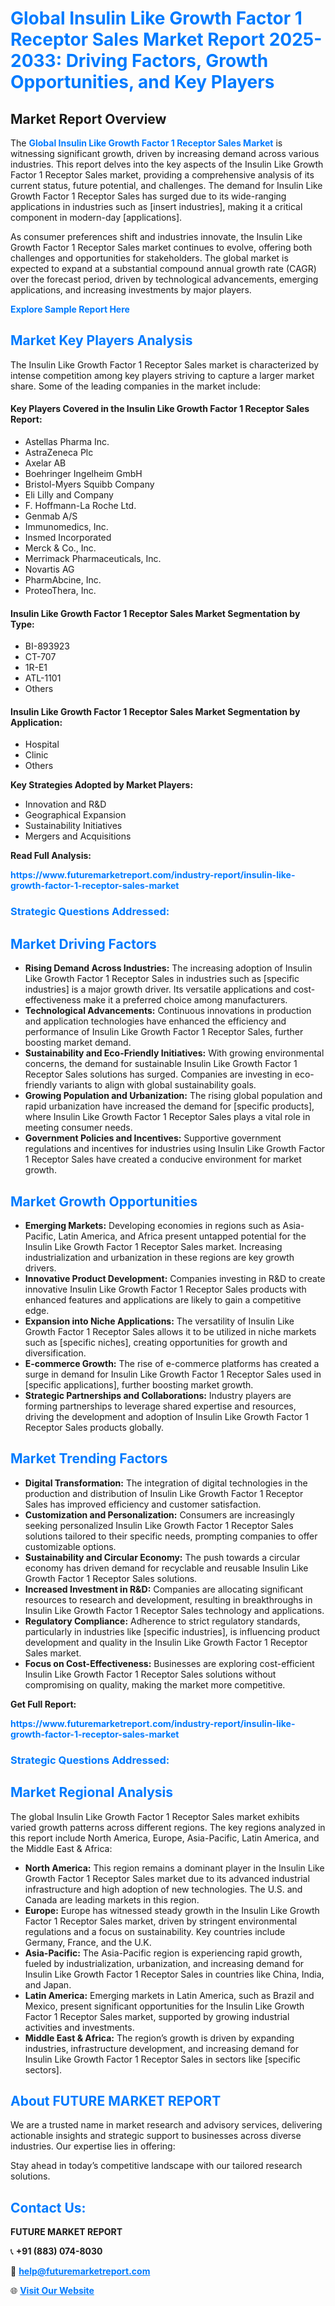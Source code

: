 <h1 style="color: #007BFF;">Global Insulin Like Growth Factor 1 Receptor Sales Market Report 2025-2033: Driving Factors, Growth Opportunities, and Key Players</h1>

<section id="overview">
<h2>Market Report Overview</h2>
<p>The <a href="https://www.futuremarketreport.com/industry-report/insulin-like-growth-factor-1-receptor-sales-market" style="color: #007BFF; text-decoration: none;"><strong>Global Insulin Like Growth Factor 1 Receptor Sales Market</strong></a> is witnessing significant growth, driven by increasing demand across various industries. This report delves into the key aspects of the Insulin Like Growth Factor 1 Receptor Sales market, providing a comprehensive analysis of its current status, future potential, and challenges. The demand for Insulin Like Growth Factor 1 Receptor Sales has surged due to its wide-ranging applications in industries such as [insert industries], making it a critical component in modern-day [applications].</p>
<p>As consumer preferences shift and industries innovate, the Insulin Like Growth Factor 1 Receptor Sales market continues to evolve, offering both challenges and opportunities for stakeholders. The global market is expected to expand at a substantial compound annual growth rate (CAGR) over the forecast period, driven by technological advancements, emerging applications, and increasing investments by major players.</p>
</section>

<section id="overview">
<p><a href="https://www.futuremarketreport.com/request-sample/reportId=109188" style="color: #007BFF; text-decoration: none;"><strong>Explore Sample Report Here</strong></a></p>
</section>

<section id="key-players">
<h2 style="color: #007BFF;">Market Key Players Analysis</h2>
<p>The Insulin Like Growth Factor 1 Receptor Sales market is characterized by intense competition among key players striving to capture a larger market share. Some of the leading companies in the market include:</p>
<h4>Key Players Covered in the Insulin Like Growth Factor 1 Receptor Sales Report:</h4>
<ul><li>Astellas Pharma Inc.</li><li>AstraZeneca Plc</li><li>Axelar AB</li><li>Boehringer Ingelheim GmbH</li><li>Bristol-Myers Squibb Company</li><li>Eli Lilly and Company</li><li>F. Hoffmann-La Roche Ltd.</li><li>Genmab A/S</li><li>Immunomedics, Inc.</li><li>Insmed Incorporated</li><li>Merck &amp; Co., Inc.</li><li>Merrimack Pharmaceuticals, Inc.</li><li>Novartis AG</li><li>PharmAbcine, Inc.</li><li>ProteoThera, Inc.</li></ul>
<h4>Insulin Like Growth Factor 1 Receptor Sales Market Segmentation by Type:</h4>
<ul><li>BI-893923</li><li>CT-707</li><li>1R-E1</li><li>ATL-1101</li><li>Others</li></ul>

<h4>Insulin Like Growth Factor 1 Receptor Sales Market Segmentation by Application:</h4>
<ul><li>Hospital</li><li>Clinic</li><li>Others</li></ul>
<p><strong>Key Strategies Adopted by Market Players:</strong></p>
<ul>
<li>Innovation and R&D</li>
<li>Geographical Expansion</li>
<li>Sustainability Initiatives</li>
<li>Mergers and Acquisitions</li>
</ul>
</section>

<section>
<p><strong>Read Full Analysis: </strong></p><a href="https://www.futuremarketreport.com/industry-report/insulin-like-growth-factor-1-receptor-sales-market" style="color: #007BFF; text-decoration: none;"><strong>https://www.futuremarketreport.com/industry-report/insulin-like-growth-factor-1-receptor-sales-market</strong></a>
<h3 style="color: #007BFF;">Strategic Questions Addressed:</h3>
</section>

<section id="driving-factors">
<h2 style="color: #007BFF;">Market Driving Factors</h2>
<ul>
<li><strong>Rising Demand Across Industries:</strong> The increasing adoption of Insulin Like Growth Factor 1 Receptor Sales in industries such as [specific industries] is a major growth driver. Its versatile applications and cost-effectiveness make it a preferred choice among manufacturers.</li>
<li><strong>Technological Advancements:</strong> Continuous innovations in production and application technologies have enhanced the efficiency and performance of Insulin Like Growth Factor 1 Receptor Sales, further boosting market demand.</li>
<li><strong>Sustainability and Eco-Friendly Initiatives:</strong> With growing environmental concerns, the demand for sustainable Insulin Like Growth Factor 1 Receptor Sales solutions has surged. Companies are investing in eco-friendly variants to align with global sustainability goals.</li>
<li><strong>Growing Population and Urbanization:</strong> The rising global population and rapid urbanization have increased the demand for [specific products], where Insulin Like Growth Factor 1 Receptor Sales plays a vital role in meeting consumer needs.</li>
<li><strong>Government Policies and Incentives:</strong> Supportive government regulations and incentives for industries using Insulin Like Growth Factor 1 Receptor Sales have created a conducive environment for market growth.</li>
</ul>
</section>

<section id="growth-opportunities">
<h2 style="color: #007BFF;">Market Growth Opportunities</h2>
<ul>
<li><strong>Emerging Markets:</strong> Developing economies in regions such as Asia-Pacific, Latin America, and Africa present untapped potential for the Insulin Like Growth Factor 1 Receptor Sales market. Increasing industrialization and urbanization in these regions are key growth drivers.</li>
<li><strong>Innovative Product Development:</strong> Companies investing in R&D to create innovative Insulin Like Growth Factor 1 Receptor Sales products with enhanced features and applications are likely to gain a competitive edge.</li>
<li><strong>Expansion into Niche Applications:</strong> The versatility of Insulin Like Growth Factor 1 Receptor Sales allows it to be utilized in niche markets such as [specific niches], creating opportunities for growth and diversification.</li>
<li><strong>E-commerce Growth:</strong> The rise of e-commerce platforms has created a surge in demand for Insulin Like Growth Factor 1 Receptor Sales used in [specific applications], further boosting market growth.</li>
<li><strong>Strategic Partnerships and Collaborations:</strong> Industry players are forming partnerships to leverage shared expertise and resources, driving the development and adoption of Insulin Like Growth Factor 1 Receptor Sales products globally.</li>
</ul>
</section>

<section id="trending-factors">
<h2 style="color: #007BFF;">Market Trending Factors</h2>
<ul>
<li><strong>Digital Transformation:</strong> The integration of digital technologies in the production and distribution of Insulin Like Growth Factor 1 Receptor Sales has improved efficiency and customer satisfaction.</li>
<li><strong>Customization and Personalization:</strong> Consumers are increasingly seeking personalized Insulin Like Growth Factor 1 Receptor Sales solutions tailored to their specific needs, prompting companies to offer customizable options.</li>
<li><strong>Sustainability and Circular Economy:</strong> The push towards a circular economy has driven demand for recyclable and reusable Insulin Like Growth Factor 1 Receptor Sales solutions.</li>
<li><strong>Increased Investment in R&D:</strong> Companies are allocating significant resources to research and development, resulting in breakthroughs in Insulin Like Growth Factor 1 Receptor Sales technology and applications.</li>
<li><strong>Regulatory Compliance:</strong> Adherence to strict regulatory standards, particularly in industries like [specific industries], is influencing product development and quality in the Insulin Like Growth Factor 1 Receptor Sales market.</li>
<li><strong>Focus on Cost-Effectiveness:</strong> Businesses are exploring cost-efficient Insulin Like Growth Factor 1 Receptor Sales solutions without compromising on quality, making the market more competitive.</li>
</ul>
</section>

<section>
<p><strong>Get Full Report: </strong></p><a href="https://www.futuremarketreport.com/industry-report/insulin-like-growth-factor-1-receptor-sales-market" style="color: #007BFF; text-decoration: none;"><strong>https://www.futuremarketreport.com/industry-report/insulin-like-growth-factor-1-receptor-sales-market</strong></a>
<h3 style="color: #007BFF;">Strategic Questions Addressed:</h3>
</section>


<section id="regional-analysis">
<h2 style="color: #007BFF;">Market Regional Analysis</h2>
<p>The global Insulin Like Growth Factor 1 Receptor Sales market exhibits varied growth patterns across different regions. The key regions analyzed in this report include North America, Europe, Asia-Pacific, Latin America, and the Middle East & Africa:</p>
<ul>
<li><strong>North America:</strong> This region remains a dominant player in the Insulin Like Growth Factor 1 Receptor Sales market due to its advanced industrial infrastructure and high adoption of new technologies. The U.S. and Canada are leading markets in this region.</li>
<li><strong>Europe:</strong> Europe has witnessed steady growth in the Insulin Like Growth Factor 1 Receptor Sales market, driven by stringent environmental regulations and a focus on sustainability. Key countries include Germany, France, and the U.K.</li>
<li><strong>Asia-Pacific:</strong> The Asia-Pacific region is experiencing rapid growth, fueled by industrialization, urbanization, and increasing demand for Insulin Like Growth Factor 1 Receptor Sales in countries like China, India, and Japan.</li>
<li><strong>Latin America:</strong> Emerging markets in Latin America, such as Brazil and Mexico, present significant opportunities for the Insulin Like Growth Factor 1 Receptor Sales market, supported by growing industrial activities and investments.</li>
<li><strong>Middle East & Africa:</strong> The region’s growth is driven by expanding industries, infrastructure development, and increasing demand for Insulin Like Growth Factor 1 Receptor Sales in sectors like [specific sectors].</li>
</ul>
</section>

<footer>
<h2 style="color: #007BFF;">About FUTURE MARKET REPORT</h2>
<p>We are a trusted name in market research and advisory services, delivering actionable insights and strategic support to businesses across diverse industries. Our expertise lies in offering:</p>

<p>Stay ahead in today’s competitive landscape with our tailored research solutions.</p>

<h2 style="color: #007BFF;">Contact Us:</h2>
<p><strong>FUTURE MARKET REPORT</strong></p>
<p>📞 <strong>+91 (883) 074-8030</strong></p>
<p>📧 <strong><a href="mailto:help@futuremarketreport.com" style="color: #007BFF;">help@futuremarketreport.com</a></strong></p>
<p>🌐 <strong><a href="https://www.futuremarketreport.com/" style="color: #007BFF;">Visit Our Website</a></strong></p>
</footer>